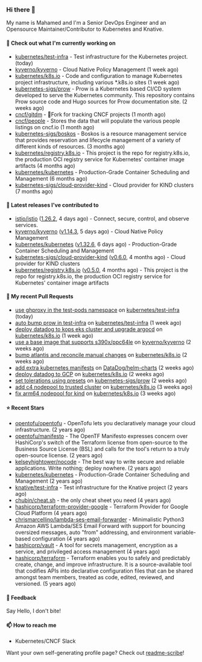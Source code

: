### Hi there 👋

My name is Mahamed and I'm a Senior DevOps Engineer and an Opensource Maintainer/Contributor to Kubernetes and Knative.

#### 👷 Check out what I'm currently working on

- [kubernetes/test-infra](https://github.com/kubernetes/test-infra) - Test infrastructure for the Kubernetes project. (today)
- [kyverno/kyverno](https://github.com/kyverno/kyverno) - Cloud Native Policy Management (1 week ago)
- [kubernetes/k8s.io](https://github.com/kubernetes/k8s.io) - Code and configuration to manage Kubernetes project infrastructure, including various *.k8s.io sites (1 week ago)
- [kubernetes-sigs/prow](https://github.com/kubernetes-sigs/prow) - Prow is a Kubernetes based CI/CD system developed to serve the Kubernetes community. This repository contains Prow source code and Hugo sources for Prow documentation site.  (2 weeks ago)
- [cncf/gitdm](https://github.com/cncf/gitdm) - 📜Fork for tracking CNCF projects (1 month ago)
- [cncf/people](https://github.com/cncf/people) - Stores the data that will populate the various people listings on cncf.io (1 month ago)
- [kubernetes-sigs/boskos](https://github.com/kubernetes-sigs/boskos) - Boskos is a resource management service that provides reservation and lifecycle management of a variety of different kinds of resources. (3 months ago)
- [kubernetes/registry.k8s.io](https://github.com/kubernetes/registry.k8s.io) - This project is the repo for registry.k8s.io, the production OCI registry service for Kubernetes&#39; container image artifacts (4 months ago)
- [kubernetes/kubernetes](https://github.com/kubernetes/kubernetes) - Production-Grade Container Scheduling and Management (6 months ago)
- [kubernetes-sigs/cloud-provider-kind](https://github.com/kubernetes-sigs/cloud-provider-kind) - Cloud provider for KIND clusters (7 months ago)

#### 🔭 Latest releases I've contributed to

- [istio/istio](https://github.com/istio/istio) ([1.26.2](https://github.com/istio/istio/releases/tag/1.26.2), 4 days ago) - Connect, secure, control, and observe services.
- [kyverno/kyverno](https://github.com/kyverno/kyverno) ([v1.14.3](https://github.com/kyverno/kyverno/releases/tag/v1.14.3), 5 days ago) - Cloud Native Policy Management
- [kubernetes/kubernetes](https://github.com/kubernetes/kubernetes) ([v1.32.6](https://github.com/kubernetes/kubernetes/releases/tag/v1.32.6), 6 days ago) - Production-Grade Container Scheduling and Management
- [kubernetes-sigs/cloud-provider-kind](https://github.com/kubernetes-sigs/cloud-provider-kind) ([v0.6.0](https://github.com/kubernetes-sigs/cloud-provider-kind/releases/tag/v0.6.0), 4 months ago) - Cloud provider for KIND clusters
- [kubernetes/registry.k8s.io](https://github.com/kubernetes/registry.k8s.io) ([v0.5.0](https://github.com/kubernetes/registry.k8s.io/releases/tag/v0.5.0), 4 months ago) - This project is the repo for registry.k8s.io, the production OCI registry service for Kubernetes&#39; container image artifacts

#### 🔨 My recent Pull Requests

- [use ghproxy in the test-pods namespace](https://github.com/kubernetes/test-infra/pull/35027) on [kubernetes/test-infra](https://github.com/kubernetes/test-infra) (today)
- [auto bump prow in test-infra](https://github.com/kubernetes/test-infra/pull/34993) on [kubernetes/test-infra](https://github.com/kubernetes/test-infra) (1 week ago)
- [deploy datadog to kops eks cluster and upgrade argocd](https://github.com/kubernetes/k8s.io/pull/8180) on [kubernetes/k8s.io](https://github.com/kubernetes/k8s.io) (1 week ago)
- [use a base image that supports s390x/ppc64le](https://github.com/kyverno/kyverno/pull/13349) on [kyverno/kyverno](https://github.com/kyverno/kyverno) (2 weeks ago)
- [bump atlantis and reconcile manual changes](https://github.com/kubernetes/k8s.io/pull/8176) on [kubernetes/k8s.io](https://github.com/kubernetes/k8s.io) (2 weeks ago)
- [add extra kubernetes manifests](https://github.com/DataDog/helm-charts/pull/1904) on [DataDog/helm-charts](https://github.com/DataDog/helm-charts) (2 weeks ago)
- [deploy datadog to GCP](https://github.com/kubernetes/k8s.io/pull/8175) on [kubernetes/k8s.io](https://github.com/kubernetes/k8s.io) (2 weeks ago)
- [set tolerations using presets](https://github.com/kubernetes-sigs/prow/pull/473) on [kubernetes-sigs/prow](https://github.com/kubernetes-sigs/prow) (2 weeks ago)
- [add c4 nodepool to trusted cluster](https://github.com/kubernetes/k8s.io/pull/8157) on [kubernetes/k8s.io](https://github.com/kubernetes/k8s.io) (3 weeks ago)
- [fix arm64 nodepool for kind](https://github.com/kubernetes/k8s.io/pull/8156) on [kubernetes/k8s.io](https://github.com/kubernetes/k8s.io) (3 weeks ago)

#### ⭐ Recent Stars

- [opentofu/opentofu](https://github.com/opentofu/opentofu) - OpenTofu lets you declaratively manage your cloud infrastructure. (2 years ago)
- [opentofu/manifesto](https://github.com/opentofu/manifesto) - The OpenTF Manifesto expresses concern over HashiCorp&#39;s switch of the Terraform license from open-source to the Business Source License (BSL) and calls for the tool&#39;s return to a truly open-source license. (2 years ago)
- [kelseyhightower/nocode](https://github.com/kelseyhightower/nocode) - The best way to write secure and reliable applications. Write nothing; deploy nowhere. (2 years ago)
- [kubernetes/kubernetes](https://github.com/kubernetes/kubernetes) - Production-Grade Container Scheduling and Management (2 years ago)
- [knative/test-infra](https://github.com/knative/test-infra) - Test infrastructure for the Knative project (2 years ago)
- [chubin/cheat.sh](https://github.com/chubin/cheat.sh) - the only cheat sheet you need (4 years ago)
- [hashicorp/terraform-provider-google](https://github.com/hashicorp/terraform-provider-google) - Terraform Provider for Google Cloud Platform (4 years ago)
- [chrismarcellino/lambda-ses-email-forwarder](https://github.com/chrismarcellino/lambda-ses-email-forwarder) - Minimalistic Python3 Amazon AWS Lambda/SES Email Forward with support for bouncing oversized messages, auto &#34;from&#34; addressing, and environment variable-based configuration (4 years ago)
- [hashicorp/vault](https://github.com/hashicorp/vault) - A tool for secrets management, encryption as a service, and privileged access management (4 years ago)
- [hashicorp/terraform](https://github.com/hashicorp/terraform) - Terraform enables you to safely and predictably create, change, and improve infrastructure. It is a source-available tool that codifies APIs into declarative configuration files that can be shared amongst team members, treated as code, edited, reviewed, and versioned. (5 years ago)

#### 💬 Feedback

Say Hello, I don't bite!

#### 📫 How to reach me

- Kubernetes/CNCF Slack

Want your own self-generating profile page? Check out [readme-scribe](https://github.com/muesli/readme-scribe)!


